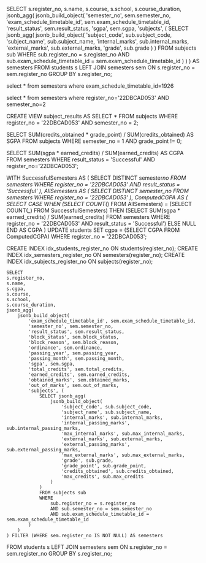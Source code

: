 SELECT
s.register_no, s.name, s.course, s.school, s.course_duration,
jsonb_agg(
jsonb_build_object(
'semester_no', sem.semester_no,
'exam_schedule_timetable_id', sem.exam_schedule_timetable_id,
'result_status', sem.result_status,
'sgpa', sem.sgpa,
'subjects', (
SELECT jsonb_agg(
jsonb_build_object(
'subject_code', sub.subject_code,
'subject_name', sub.subject_name,
'internal_marks', sub.internal_marks,
'external_marks', sub.external_marks,
'grade', sub.grade
)
)
FROM subjects sub
WHERE sub.register_no = s.register_no
AND sub.exam_schedule_timetable_id = sem.exam_schedule_timetable_id
)
)
) AS semesters
FROM students s
LEFT JOIN semesters sem ON s.register_no = sem.register_no
GROUP BY s.register_no;

select \* from semesters where exam_schedule_timetable_id=1926

select \* from semesters where register_no='22DBCAD053' AND semester_no=2

CREATE VIEW subject_results AS
SELECT \*
FROM subjects
WHERE register_no = '22DBCAD053' AND semester_no = 2;

SELECT SUM(credits_obtained \* grade_point) / SUM(credits_obtained) AS SGPA
FROM subjects
WHERE semester_no = 1 AND grade_point != 0;

SELECT SUM(sgpa \* earned_credits) / SUM(earned_credits) AS CGPA
FROM semesters
WHERE result_status = 'Successful' AND register_no='22DBCAD053';

WITH SuccessfulSemesters AS (
SELECT DISTINCT semester*no
FROM semesters
WHERE register_no = '22DBCAD053' AND result_status = 'Successful'
),
AllSemesters AS (
SELECT DISTINCT semester_no
FROM semesters
WHERE register_no = '22DBCAD053'
),
ComputedCGPA AS (
SELECT
CASE
WHEN (SELECT COUNT(*) FROM AllSemesters) = (SELECT COUNT(\_) FROM SuccessfulSemesters)
THEN (SELECT SUM(sgpa \* earned_credits) / SUM(earned_credits)
FROM semesters
WHERE register_no = '22DBCAD053' AND result_status = 'Successful')
ELSE NULL
END AS CGPA
)
UPDATE students
SET cgpa = (SELECT CGPA FROM ComputedCGPA)
WHERE register_no = '22DBCAD053';

CREATE INDEX idx_students_register_no ON students(register_no);
CREATE INDEX idx_semesters_register_no ON semesters(register_no);
CREATE INDEX idx_subjects_register_no ON subjects(register_no);

    SELECT
    s.register_no,
    s.name,
    s.cgpa,
    s.course,
    s.school,
    s.course_duration,
    jsonb_agg(
        jsonb_build_object(
            'exam_schedule_timetable_id', sem.exam_schedule_timetable_id,
            'semester_no', sem.semester_no,
            'result_status', sem.result_status,
            'block_status', sem.block_status,
            'block_reason', sem.block_reason,
            'ordinance', sem.ordinance,
            'passing_year', sem.passing_year,
            'passing_month', sem.passing_month,
            'sgpa', sem.sgpa,
            'total_credits', sem.total_credits,
            'earned_credits', sem.earned_credits,
            'obtained_marks', sem.obtained_marks,
            'out_of_marks', sem.out_of_marks,
            'subjects', (
                SELECT jsonb_agg(
                    jsonb_build_object(
                        'subject_code', sub.subject_code,
                        'subject_name', sub.subject_name,
                        'internal_marks', sub.internal_marks,
                        'internal_passing_marks', sub.internal_passing_marks,
                        'max_internal_marks', sub.max_internal_marks,
                        'external_marks', sub.external_marks,
                        'external_passing_marks', sub.external_passing_marks,
                        'max_external_marks', sub.max_external_marks,
                        'grade', sub.grade,
                        'grade_point', sub.grade_point,
                        'credits_obtained', sub.credits_obtained,
                        'max_credits', sub.max_credits
                    )
                )
                FROM subjects sub
                WHERE
                    sub.register_no = s.register_no
                    AND sub.semester_no = sem.semester_no
                    AND sub.exam_schedule_timetable_id = sem.exam_schedule_timetable_id
            )
        )
    ) FILTER (WHERE sem.register_no IS NOT NULL) AS semesters

FROM students s
LEFT JOIN semesters sem ON s.register_no = sem.register_no
GROUP BY s.register_no;
